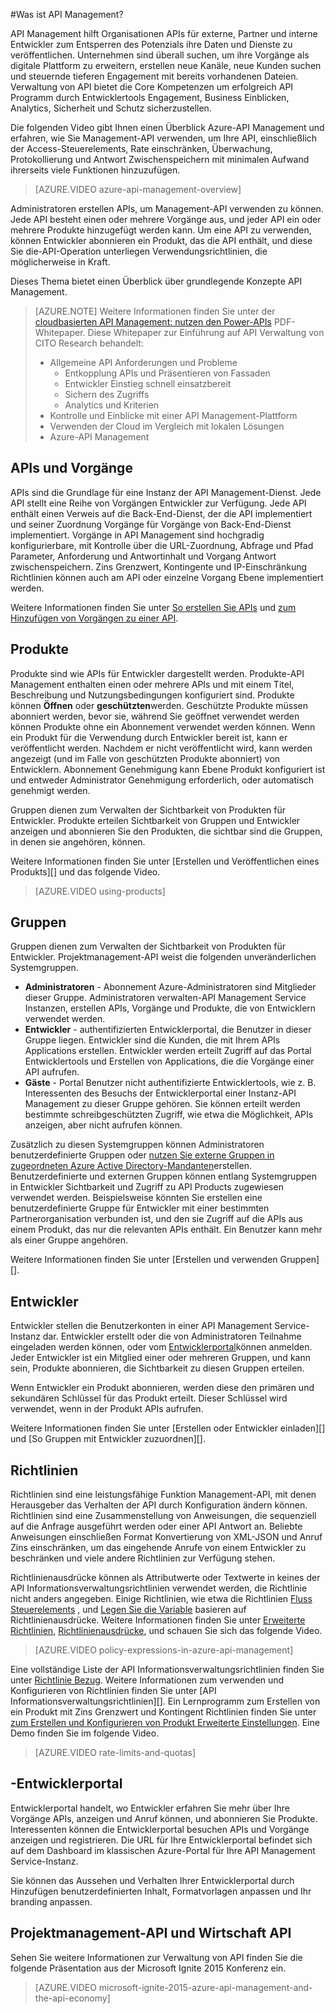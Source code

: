 <properties 
    pageTitle="Grundlegende Konzepte Management-API" 
    description="Informationen Sie zu APIs, Produkten, Rollen, Gruppen und andere Konzepte API Management." 
    services="api-management" 
    documentationCenter="" 
    authors="steved0x" 
    manager="erikre" 
    editor=""/>

<tags 
    ms.service="api-management" 
    ms.workload="mobile" 
    ms.tgt_pltfrm="na" 
    ms.devlang="na" 
    ms.topic="hero-article" 
    ms.date="10/25/2016" 
    ms.author="sdanie"/>

#<a name="what-is-api-management"></a>Was ist API Management?

API Management hilft Organisationen APIs für externe, Partner und interne Entwickler zum Entsperren des Potenzials ihre Daten und Dienste zu veröffentlichen. Unternehmen sind überall suchen, um ihre Vorgänge als digitale Plattform zu erweitern, erstellen neue Kanäle, neue Kunden suchen und steuernde tieferen Engagement mit bereits vorhandenen Dateien. Verwaltung von API bietet die Core Kompetenzen um erfolgreich API Programm durch Entwicklertools Engagement, Business Einblicken, Analytics, Sicherheit und Schutz sicherzustellen.

Die folgenden Video gibt Ihnen einen Überblick Azure-API Management und erfahren, wie Sie Management-API verwenden, um Ihre API, einschließlich der Access-Steuerelements, Rate einschränken, Überwachung, Protokollierung und Antwort Zwischenspeichern mit minimalen Aufwand ihrerseits viele Funktionen hinzuzufügen.

> [AZURE.VIDEO azure-api-management-overview]

Administratoren erstellen APIs, um Management-API verwenden zu können. Jede API besteht einen oder mehrere Vorgänge aus, und jeder API ein oder mehrere Produkte hinzugefügt werden kann. Um eine API zu verwenden, können Entwickler abonnieren ein Produkt, das die API enthält, und diese Sie die-API-Operation unterliegen Verwendungsrichtlinien, die möglicherweise in Kraft.

Dieses Thema bietet einen Überblick über grundlegende Konzepte API Management.

>[AZURE.NOTE] Weitere Informationen finden Sie unter der [cloudbasierten API Management: nutzen den Power-APIs](http://j.mp/ms-apim-whitepaper) PDF-Whitepaper. Diese Whitepaper zur Einführung auf API Verwaltung von CITO Research behandelt: 
>
> - Allgemeine API Anforderungen und Probleme
>     - Entkopplung APIs und Präsentieren von Fassaden
>     - Entwickler Einstieg schnell einsatzbereit
>     - Sichern des Zugriffs
>     - Analytics und Kriterien
> - Kontrolle und Einblicke mit einer API Management-Plattform
> - Verwenden der Cloud im Vergleich mit lokalen Lösungen
> - Azure-API Management

## <a name="apis"> </a>APIs und Vorgänge

APIs sind die Grundlage für eine Instanz der API Management-Dienst. Jede API stellt eine Reihe von Vorgängen Entwickler zur Verfügung. Jede API enthält einen Verweis auf die Back-End-Dienst, der die API implementiert und seiner Zuordnung Vorgänge für Vorgänge von Back-End-Dienst implementiert. Vorgänge in API Management sind hochgradig konfigurierbare, mit Kontrolle über die URL-Zuordnung, Abfrage und Pfad Parameter, Anforderung und Antwortinhalt und Vorgang Antwort zwischenspeichern. Zins Grenzwert, Kontingente und IP-Einschränkung Richtlinien können auch am API oder einzelne Vorgang Ebene implementiert werden.

Weitere Informationen finden Sie unter [So erstellen Sie APIs][] und [zum Hinzufügen von Vorgängen zu einer API][].


## <a name="products"></a> Produkte

Produkte sind wie APIs für Entwickler dargestellt werden. Produkte-API Management enthalten einen oder mehrere APIs und mit einem Titel, Beschreibung und Nutzungsbedingungen konfiguriert sind. Produkte können **Öffnen** oder **geschützten**werden. Geschützte Produkte müssen abonniert werden, bevor sie, während Sie geöffnet verwendet werden können Produkte ohne ein Abonnement verwendet werden können. Wenn ein Produkt für die Verwendung durch Entwickler bereit ist, kann er veröffentlicht werden. Nachdem er nicht veröffentlicht wird, kann werden angezeigt (und im Falle von geschützten Produkte abonniert) von Entwicklern. Abonnement Genehmigung kann Ebene Produkt konfiguriert ist und entweder Administrator Genehmigung erforderlich, oder automatisch genehmigt werden.

Gruppen dienen zum Verwalten der Sichtbarkeit von Produkten für Entwickler. Produkte erteilen Sichtbarkeit von Gruppen und Entwickler anzeigen und abonnieren Sie den Produkten, die sichtbar sind die Gruppen, in denen sie angehören, können. 

Weitere Informationen finden Sie unter [Erstellen und Veröffentlichen eines Produkts][] und das folgende Video.

> [AZURE.VIDEO using-products]

## <a name="groups"></a> Gruppen

Gruppen dienen zum Verwalten der Sichtbarkeit von Produkten für Entwickler. Projektmanagement-API weist die folgenden unveränderlichen Systemgruppen.

-   **Administratoren** - Abonnement Azure-Administratoren sind Mitglieder dieser Gruppe. Administratoren verwalten-API Management Service Instanzen, erstellen APIs, Vorgänge und Produkte, die von Entwicklern verwendet werden.
-   **Entwickler** - authentifizierten Entwicklerportal, die Benutzer in dieser Gruppe liegen. Entwickler sind die Kunden, die mit Ihrem APIs Applications erstellen. Entwickler werden erteilt Zugriff auf das Portal Entwicklertools und Erstellen von Applications, die die Vorgänge einer API aufrufen.
-   **Gäste** - Portal Benutzer nicht authentifizierte Entwicklertools, wie z. B. Interessenten des Besuchs der Entwicklerportal einer Instanz-API Management zu dieser Gruppe gehören. Sie können erteilt werden bestimmte schreibgeschützten Zugriff, wie etwa die Möglichkeit, APIs anzeigen, aber nicht aufrufen können.

Zusätzlich zu diesen Systemgruppen können Administratoren benutzerdefinierte Gruppen oder [nutzen Sie externe Gruppen in zugeordneten Azure Active Directory-Mandanten](api-management-howto-aad.md#how-to-add-an-external-azure-active-directory-group)erstellen. Benutzerdefinierte und externen Gruppen können entlang Systemgruppen in Entwickler Sichtbarkeit und Zugriff zu API Products zugewiesen verwendet werden. Beispielsweise könnten Sie erstellen eine benutzerdefinierte Gruppe für Entwickler mit einer bestimmten Partnerorganisation verbunden ist, und den sie Zugriff auf die APIs aus einem Produkt, das nur die relevanten APIs enthält. Ein Benutzer kann mehr als einer Gruppe angehören.

Weitere Informationen finden Sie unter [Erstellen und verwenden Gruppen][].

## <a name="developers"></a> Entwickler

Entwickler stellen die Benutzerkonten in einer API Management Service-Instanz dar. Entwickler erstellt oder die von Administratoren Teilnahme eingeladen werden können, oder vom [Entwicklerportal][]können anmelden. Jeder Entwickler ist ein Mitglied einer oder mehreren Gruppen, und kann sein, Produkte abonnieren, die Sichtbarkeit zu diesen Gruppen erteilen.

Wenn Entwickler ein Produkt abonnieren, werden diese den primären und sekundären Schlüssel für das Produkt erteilt. Dieser Schlüssel wird verwendet, wenn in der Produkt APIs aufrufen.

Weitere Informationen finden Sie unter [Erstellen oder Entwickler einladen][] und [So Gruppen mit Entwickler zuzuordnen][].

## <a name="policies"></a> Richtlinien

Richtlinien sind eine leistungsfähige Funktion Management-API, mit denen Herausgeber das Verhalten der API durch Konfiguration ändern können. Richtlinien sind eine Zusammenstellung von Anweisungen, die sequenziell auf die Anfrage ausgeführt werden oder einer API Antwort an. Beliebte Anweisungen einschließen Format Konvertierung von XML-JSON und Anruf Zins einschränken, um das eingehende Anrufe von einem Entwickler zu beschränken und viele andere Richtlinien zur Verfügung stehen.

Richtlinienausdrücke können als Attributwerte oder Textwerte in keines der API Informationsverwaltungsrichtlinien verwendet werden, die Richtlinie nicht anders angegeben. Einige Richtlinien, wie etwa die Richtlinien [Fluss Steuerelements](https://msdn.microsoft.com/library/azure/dn894085.aspx#choose) , und [Legen Sie die Variable](https://msdn.microsoft.com/library/azure/dn894085.aspx#set-variable) basieren auf Richtlinienausdrücke. Weitere Informationen finden Sie unter [Erweiterte Richtlinien](https://msdn.microsoft.com/library/azure/dn894085.aspx#AdvancedPolicies), [Richtlinienausdrücke](https://msdn.microsoft.com/library/azure/dn910913.aspx), und schauen Sie sich das folgende Video.

> [AZURE.VIDEO policy-expressions-in-azure-api-management]

Eine vollständige Liste der API Informationsverwaltungsrichtlinien finden Sie unter [Richtlinie Bezug][]. Weitere Informationen zum verwenden und Konfigurieren von Richtlinien finden Sie unter [API Informationsverwaltungsrichtlinien][]. Ein Lernprogramm zum Erstellen von ein Produkt mit Zins Grenzwert und Kontingent Richtlinien finden Sie unter [zum Erstellen und Konfigurieren von Produkt Erweiterte Einstellungen][]. Eine Demo finden Sie im folgende Video.

> [AZURE.VIDEO rate-limits-and-quotas]

## <a name="developer-portal"></a> -Entwicklerportal

Entwicklerportal handelt, wo Entwickler erfahren Sie mehr über Ihre Vorgänge APIs, anzeigen und Anruf können, und abonnieren Sie Produkte. Interessenten können die Entwicklerportal besuchen APIs und Vorgänge anzeigen und registrieren. Die URL für Ihre Entwicklerportal befindet sich auf dem Dashboard im klassischen Azure-Portal für Ihre API Management Service-Instanz.

Sie können das Aussehen und Verhalten Ihrer Entwicklerportal durch Hinzufügen benutzerdefinierten Inhalt, Formatvorlagen anpassen und Ihr branding anpassen.

## <a name="api-management-and-the-api-economy"></a>Projektmanagement-API und Wirtschaft API

Sehen Sie weitere Informationen zur Verwaltung von API finden Sie die folgende Präsentation aus der Microsoft Ignite 2015 Konferenz ein.

> [AZURE.VIDEO microsoft-ignite-2015-azure-api-management-and-the-api-economy]

[APIs and operations]: #apis
[Products]: #products
[Groups]: #groups
[Developers]: #developers
[Policies]: #policies
[Entwicklerportal]: #developer-portal

[So erstellen Sie APIs]: api-management-howto-create-apis.md
[Zum Hinzufügen von Vorgängen zu einer API]: api-management-howto-add-operations.md
[So erstellen und Veröffentlichen eines Produkts]: api-management-howto-add-products.md
[So erstellen und Verwenden von Gruppen]: api-management-howto-create-groups.md
[So Entwickler Gruppen zuordnen]: api-management-howto-create-groups.md#associate-group-developer
[Zum Erstellen und Konfigurieren von Produkt Erweiterte Einstellungen]: api-management-howto-product-with-rules.md
[So erstellen oder Entwickler einladen]: api-management-howto-create-or-invite-developers.md
[Richtlinie Bezug]: api-management-policy-reference.md
[Informationsverwaltungsrichtlinien-API]: api-management-howto-policies.md
[Create an API Management service instance]: api-management-get-started.md#create-service-instance



 
